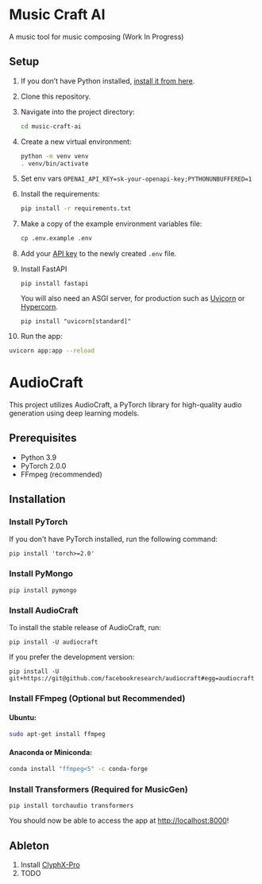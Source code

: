 # Music Craft AI
A music tool for music composing (Work In Progress)

## Setup

1. If you don’t have Python installed, [install it from here](https://www.python.org/downloads/).

2. Clone this repository.

3. Navigate into the project directory:

   ```bash
   cd music-craft-ai
   ```

4. Create a new virtual environment:

   ```bash
   python -m venv venv
   . venv/bin/activate
   ```

5. Set env vars `OPENAI_API_KEY=sk-your-openapi-key;PYTHONUNBUFFERED=1`

6. Install the requirements:

   ```bash
   pip install -r requirements.txt
   ```

7. Make a copy of the example environment variables file:

   ```bash
   cp .env.example .env
   ```

8. Add your [API key](https://beta.openai.com/account/api-keys) to the newly created `.env` file.

9. Install FastAPI

   ```console
   pip install fastapi
   ``` 
   
   <div class="termy">
       You will also need an ASGI server, for production such as <a href="https://www.uvicorn.org" class="external-link"
                                                                    target="_blank">Uvicorn</a> or <a href="https://github.com/pgjones/hypercorn" class="external-link" target="_blank">Hypercorn</a>.
   </div>

   ```console
   pip install "uvicorn[standard]"
   ```

10. Run the app:

   ```bash
   uvicorn app:app --reload
   ```

# AudioCraft

This project utilizes AudioCraft, a PyTorch library for high-quality audio generation using deep learning models.

## Prerequisites

- Python 3.9
- PyTorch 2.0.0
- FFmpeg (recommended)

## Installation

### Install PyTorch

If you don't have PyTorch installed, run the following command:

```shell
pip install 'torch>=2.0'
```

### Install PyMongo

```shell
pip install pymongo
```

### Install AudioCraft

To install the stable release of AudioCraft, run:

```shell
pip install -U audiocraft
```

If you prefer the development version:

```shell
pip install -U git+https://git@github.com/facebookresearch/audiocraft#egg=audiocraft
```

### Install FFmpeg (Optional but Recommended)

#### Ubuntu:

```bash
sudo apt-get install ffmpeg
```

#### Anaconda or Miniconda:

   ```bash
   conda install "ffmpeg<5" -c conda-forge
   ```

### Install Transformers (Required for MusicGen)

   ```shell
   pip install torchaudio transformers
   ```
   
You should now be able to access the app at [http://localhost:8000](http://localhost:5000)!

## Ableton

1. Install [ClyphX-Pro](https://isotonikstudios.com/product/clyphx-pro/)
2. TODO
